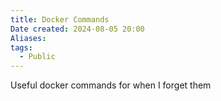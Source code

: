 ```yaml
---
title: Docker Commands
Date created: 2024-08-05 20:00
Aliases:
tags: 
  - Public
---
```


Useful docker commands for when I forget them


